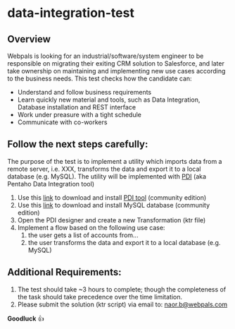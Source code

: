 # data-integration-test

## Overview
Webpals is looking for an industrial/software/system engineer to be responsible on migrating their exiting CRM solution to Salesforce, and later take ownership on maintaining and implementing new use cases according to the business needs.
This test checks how the candidate can:
 - Understand and follow business requirements
 - Learn quickly new material and tools, such as Data Integration, Database installation and REST interface
 - Work under preasure with a tight schedule
 - Communicate with co-workers
 
## Follow the next steps carefully:
The purpose of the test is to implement a utility which imports data from a remote server, i.e. XXX, transforms the data and export it to a local database (e.g. MySQL).
The utility will be implemented with [PDI](https://www.hitachivantara.com/en-us/products/big-data-integration-analytics/pentaho-data-integration.html) (aka Pentaho Data Integration tool)

1. Use this [link](https://sourceforge.net/projects/pentaho/files/latest/download?aliId=137249511) to download and install [PDI tool](https://community.hitachivantara.com/docs/DOC-1009855-data-integration-kettle) (community edition)
2. Use this [link](https://dev.mysql.com/downloads/windows/installer/8.0.html) to download and install MySQL database (community edition)
3. Open the PDI designer and create a new Transformation (ktr file) 
4. Implement a flow based on the following use case:
    1. the user gets a list of accounts from...
    2. the user transforms the data and export it to a local database (e.g. MySQL)

## Additional Requirements:
1. The test should take ~3 hours to complete; though the completeness of the task should take precedence over the time limitation.
2. Please submit the solution (ktr script) via email to: naor.b@webpals.com 

**Goodluck** :+1:
